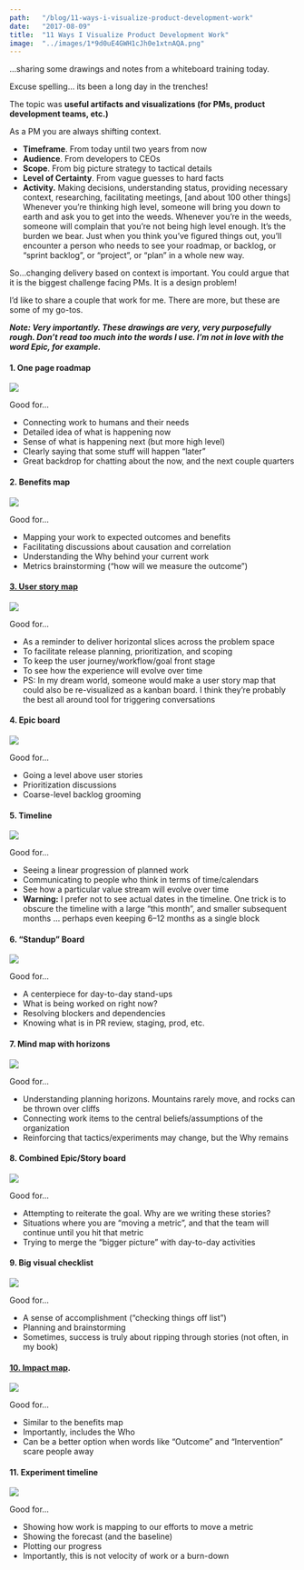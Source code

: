 ```yaml
---
path:	"/blog/11-ways-i-visualize-product-development-work"
date:	"2017-08-09"
title:	"11 Ways I Visualize Product Development Work"
image:	"../images/1*9d0uE4GWH1cJh0e1xtnAQA.png"
---
```


…sharing some drawings and notes from a whiteboard training today.

Excuse spelling… its been a long day in the trenches!

The topic was **useful artifacts and visualizations (for PMs, product development teams, etc.)**

As a PM you are always shifting context.

* **Timeframe**. From today until two years from now
* **Audience**. From developers to CEOs
* **Scope**. From big picture strategy to tactical details
* **Level of Certainty**. From vague guesses to hard facts
* **Activity.** Making decisions, understanding status, providing necessary context, researching, facilitating meetings, [and about 100 other things]
Whenever you’re thinking high level, someone will bring you down to earth and ask you to get into the weeds. Whenever you’re in the weeds, someone will complain that you’re not being high level enough. It’s the burden we bear. Just when you think you’ve figured things out, you’ll encounter a person who needs to see your roadmap, or backlog, or “sprint backlog”, or “project”, or “plan” in a whole new way.

So…changing delivery based on context is important. You could argue that it is the biggest challenge facing PMs. It is a design problem!

I’d like to share a couple that work for me. There are more, but these are some of my go-tos.

***Note: Very importantly. These drawings are very, very purposefully rough. Don’t read too much into the words I use. I’m not in love with the word Epic, for example.***

#### **1. One page roadmap**

![](../images/1*9d0uE4GWH1cJh0e1xtnAQA.png)

Good for…

* Connecting work to humans and their needs
* Detailed idea of what is happening now
* Sense of what is happening next (but more high level)
* Clearly saying that some stuff will happen “later”
* Great backdrop for chatting about the now, and the next couple quarters
#### **2. Benefits map**

![](../images/1*OMmcUo6yvnFNbjXfTVLKBg.png)

Good for…

* Mapping your work to expected outcomes and benefits
* Facilitating discussions about causation and correlation
* Understanding the Why behind your current work
* Metrics brainstorming (“how will we measure the outcome”)
#### [**3. User story map**](http://jpattonassociates.com/user-story-mapping/)

![](../images/1*GL1x-mT6a5vBx3tyea514Q.png)

Good for…

* As a reminder to deliver horizontal slices across the problem space
* To facilitate release planning, prioritization, and scoping
* To keep the user journey/workflow/goal front stage
* To see how the experience will evolve over time
* PS: In my dream world, someone would make a user story map that could also be re-visualized as a kanban board. I think they’re probably the best all around tool for triggering conversations
#### **4. Epic board**

![](../images/1*WHj4v1SauVqgJk6Er6DRvg.png)

Good for…

* Going a level above user stories
* Prioritization discussions
* Coarse-level backlog grooming
#### **5. Timeline**

![](../images/1*m1Ku4kURXuHm3-yC0v1hNg.png)

Good for…

* Seeing a linear progression of planned work
* Communicating to people who think in terms of time/calendars
* See how a particular value stream will evolve over time
* **Warning:** I prefer not to see actual dates in the timeline. One trick is to obscure the timeline with a large “this month”, and smaller subsequent months … perhaps even keeping 6–12 months as a single block
#### **6. “Standup” Board**

![](../images/1*VLZ4vVuYGkdKo18W9vwT5A.png)

Good for…

* A centerpiece for day-to-day stand-ups
* What is being worked on right now?
* Resolving blockers and dependencies
* Knowing what is in PR review, staging, prod, etc.
#### **7. Mind map with horizons**

![](../images/1*a8hK2zyp0NhvSNJWuwjVCQ.png)

Good for…

* Understanding planning horizons. Mountains rarely move, and rocks can be thrown over cliffs
* Connecting work items to the central beliefs/assumptions of the organization
* Reinforcing that tactics/experiments may change, but the Why remains
#### **8. Combined Epic/Story board**

![](../images/1*KNTHOfcpltXg21PILzCvPA.png)

Good for…

* Attempting to reiterate the goal. Why are we writing these stories?
* Situations where you are “moving a metric”, and that the team will continue until you hit that metric
* Trying to merge the “bigger picture” with day-to-day activities
#### **9. Big visual checklist**

![](../images/1*0YkIcM-1FbPaLEQjmQ9xGQ.png)

Good for…

* A sense of accomplishment (“checking things off list”)
* Planning and brainstorming
* Sometimes, success is truly about ripping through stories (not often, in my book)
#### [10. Impact map](https://uxpressia.com/blog/build-impact-map-4-easy-steps).

![](../images/1*GdBDuQ3ojrloUVoeVEe2Mg.png)

Good for…

* Similar to the benefits map
* Importantly, includes the Who
* Can be a better option when words like “Outcome” and “Intervention” scare people away
#### **11. Experiment timeline**

![](../images/1*SYaU_7wVBAy730ROVhJgug.png)

Good for…

* Showing how work is mapping to our efforts to move a metric
* Showing the forecast (and the baseline)
* Plotting our progress
* Importantly, this is not velocity of work or a burn-down
